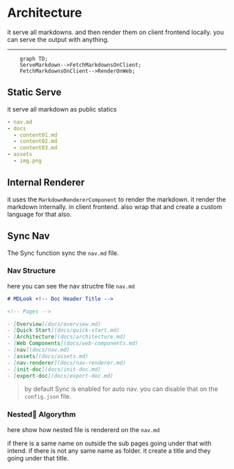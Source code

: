 <!--
{
	"nav_order": 3,
  "nav_title": "Architecture"
}
-->

# Architecture

it serve all markdowns. and then render them on client frontend locally. you can serve the output with anything.

---

```mermaid
    graph TD;
    ServeMarkdown-->FetchMarkdownsOnClient;
    FetchMarkdownsOnClient-->RenderOnWeb;
```

## Static Serve

it serve all markdown as public statics

```yaml
- nav.md
- docs
  - content01.md
  - content02.md
  - content03.md
- assets
  - img.png
```

## Internal Renderer

it uses the `MarkdownRendererComponent` to render the markdown.
it render the markdown internally. in client frontend.
also wrap that and create a custom language for that also.

## Sync Nav

The Sync function sync the `nav.md` file.

### Nav Structure

here you can see the nav structre file `nav.md`

```md
# MDLook <!-- Doc Header Title -->

<!-- Pages -->

- [Overview](docs/overview.md)
- [Quick Start](docs/quick-start.md)
- [Architecture](docs/architecture.md)
- [Web Components](docs/web-components.md)
- [nav](docs/nav.md)
- [assets](docs/assets.md)
- [nav-renderer](docs/nav-renderer.md)
- [init-doc](docs/init-doc.md)
- [export-doc](docs/export-doc.md)
```

> by default Sync is enabled for auto nav. you can disable that on the `config.json` file.

### Nested َAlgorythm

here show how nested file is rendererd on the `nav.md`

if there is a same name on outside the sub pages going under that with intend.
if there is not any same name as folder. it create a title and they going under that title.
